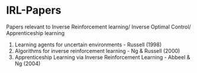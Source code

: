 # IRL-Papers
Papers relevant to Inverse Reinforcement learning/ Inverse Optimal Control/ Apprenticeship learning

1. Learning agents for uncertain environments - Russell (1998)
2. Algorithms for inverse reinforcement learning - Ng & Russell (2000)
3. Apprenticeship Learning via Inverse Reinforcement Learning - Abbeel & Ng (2004)
